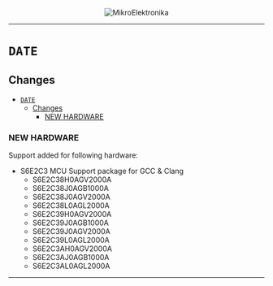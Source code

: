 <p align="center">
  <img src="http://www.mikroe.com/img/designs/beta/logo_small.png?raw=true" alt="MikroElektronika"/>
</p>

---

# `DATE`

## Changes

- [`DATE`](#date)
  - [Changes](#changes)
    - [NEW HARDWARE](#new-hardware)

### NEW HARDWARE

Support added for following hardware:

+ S6E2C3 MCU Support package for GCC & Clang
  + S6E2C38H0AGV2000A
  + S6E2C38J0AGB1000A
  + S6E2C38J0AGV2000A
  + S6E2C38L0AGL2000A
  + S6E2C39H0AGV2000A
  + S6E2C39J0AGB1000A
  + S6E2C39J0AGV2000A
  + S6E2C39L0AGL2000A
  + S6E2C3AH0AGV2000A
  + S6E2C3AJ0AGB1000A
  + S6E2C3AL0AGL2000A

---
